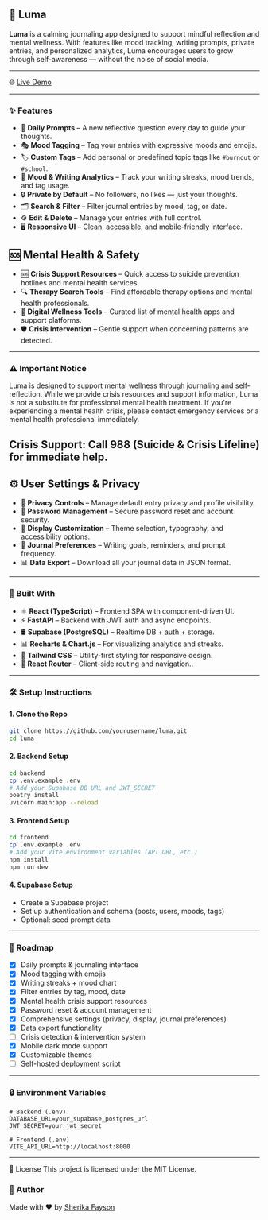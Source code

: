 ## 🌙 Luma

**Luma** is a calming journaling app designed to support mindful reflection and mental wellness. With features like mood tracking, writing prompts, private entries, and personalized analytics, Luma encourages users to grow through self-awareness — without the noise of social media.

---

🌐 [Live Demo](www.lumajournal.com)


---

### ✨ Features
* 📓 **Daily Prompts** – A new reflective question every day to guide your thoughts.
* 🎭 **Mood Tagging** – Tag your entries with expressive moods and emojis.
* 🏷️ **Custom Tags** – Add personal or predefined topic tags like `#burnout` or `#school`.
* 📅 **Mood & Writing Analytics** – Track your writing streaks, mood trends, and tag usage.
* 🔒 **Private by Default** – No followers, no likes — just your thoughts.
* 🗂️ **Search & Filter** – Filter journal entries by mood, tag, or date.
* ⚙️ **Edit & Delete** – Manage your entries with full control.
* 🖥️ **Responsive UI** – Clean, accessible, and mobile-friendly interface.

## 🆘 **Mental Health & Safety**
* 🆘 **Crisis Support Resources** – Quick access to suicide prevention hotlines and mental health services.
* 🔍 **Therapy Search Tools** – Find affordable therapy options and mental health professionals.
* 📱 **Digital Wellness Tools** – Curated list of mental health apps and support platforms.
* 🛡️ **Crisis Intervention** – Gentle support when concerning patterns are detected.
---
### ⚠️ Important Notice
Luma is designed to support mental wellness through journaling and self-reflection. While we provide crisis resources and support information, Luma is not a substitute for professional mental health treatment. If you're experiencing a mental health crisis, please contact emergency services or a mental health professional immediately.

**Crisis Support:** Call 988 (Suicide & Crisis Lifeline) for immediate help.
---

## ⚙️ **User Settings & Privacy**
* 🔐 **Privacy Controls** – Manage default entry privacy and profile visibility.
* 🔑 **Password Management** – Secure password reset and account security.
* 🎨 **Display Customization** – Theme selection, typography, and accessibility options.
* 📝 **Journal Preferences** – Writing goals, reminders, and prompt frequency.
* 📊 **Data Export** – Download all your journal data in JSON format.

---

### 🧱 Built With
* ⚛️ **React (TypeScript)** – Frontend SPA with component-driven UI.
* ⚡ **FastAPI** – Backend with JWT auth and async endpoints.
* 🛢️ **Supabase (PostgreSQL)** – Realtime DB + auth + storage.
* 📊 **Recharts & Chart.js** – For visualizing analytics and streaks.
* 🎨 **Tailwind CSS** – Utility-first styling for responsive design.
* 🚀 **React Router** – Client-side routing and navigation..

---

### 🛠️ Setup Instructions

#### 1. Clone the Repo

```bash
git clone https://github.com/yourusername/luma.git
cd luma
```

#### 2. Backend Setup

```bash
cd backend
cp .env.example .env
# Add your Supabase DB URL and JWT_SECRET
poetry install
uvicorn main:app --reload
```

#### 3. Frontend Setup

```bash
cd frontend
cp .env.example .env
# Add your Vite environment variables (API URL, etc.)
npm install
npm run dev
```

#### 4. Supabase Setup

* Create a Supabase project
* Set up authentication and schema (posts, users, moods, tags)
* Optional: seed prompt data

---

### 📌 Roadmap
* [x] Daily prompts & journaling interface
* [x] Mood tagging with emojis
* [x] Writing streaks + mood chart
* [x] Filter entries by tag, mood, date
* [x] Mental health crisis support resources
* [x] Password reset & account management
* [x] Comprehensive settings (privacy, display, journal preferences)
* [x] Data export functionality
* [ ] Crisis detection & intervention system
* [x] Mobile dark mode support
* [x] Customizable themes
* [ ] Self-hosted deployment script

---

### 🔒 Environment Variables

```env
# Backend (.env)
DATABASE_URL=your_supabase_postgres_url
JWT_SECRET=your_jwt_secret

# Frontend (.env)
VITE_API_URL=http://localhost:8000
```

---

📄 License
This project is licensed under the MIT License.


### 👤 Author

Made with ❤️ by [Sherika Fayson](https://github.com/sherikafayson)



